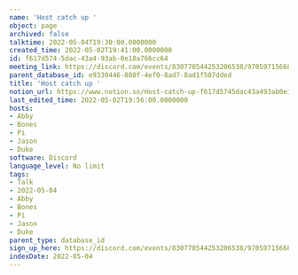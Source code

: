 ```yaml
---
name: 'Host catch up '
object: page
archived: false
talktime: 2022-05-04T19:30:00.0000000
created_time: 2022-05-02T19:41:00.0000000
id: f617d574-5dac-43a4-93ab-0e18a766cc64
meeting_link: https://discord.com/events/830770544253206538/970597156681568276
parent_database_id: e9339446-880f-4ef0-8ad7-8ad1f507dded
title: 'Host catch up '
notion_url: https://www.notion.so/Host-catch-up-f617d5745dac43a493ab0e18a766cc64
last_edited_time: 2022-05-02T19:56:00.0000000
hosts:
- Abby
- Bones
- Pi
- Jason
- Duke
software: Discord
language_level: No limit
tags:
- Talk
- 2022-05-04
- Abby
- Bones
- Pi
- Jason
- Duke
parent_type: database_id
sign_up_here: https://discord.com/events/830770544253206538/970597156681568276
indexDate: 2022-05-04
---
```






